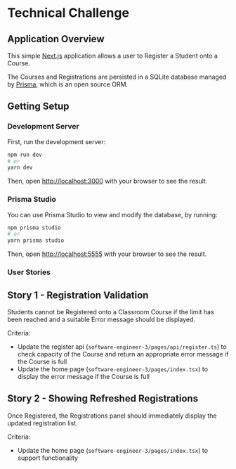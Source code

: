 # Technical Challenge

## Application Overview

This simple [Next.js](https://nextjs.org/) application allows a user to Register a Student onto a Course.

The Courses and Registrations are persisted in a SQLite database managed by [Prisma](https://www.prisma.io/), which is an open source ORM.

## Getting Setup

### Development Server

First, run the development server:

```bash
npm run dev
# or
yarn dev
```

Then, open [http://localhost:3000](http://localhost:3000) with your browser to see the result.

### Prisma Studio

You can use Prisma Studio to view and modify the database, by running:

```bash
npm prisma studio
# or
yarn prisma studio
```

Then, open [http://localhost:5555](http://localhost:5555) with your browser to see the result.

### User Stories

## Story 1 - Registration Validation

Students cannot be Registered onto a Classroom Course if the limit has been reached and a suitable Error message should be displayed.

Criteria:

- Update the register api (`software-engineer-3/pages/api/register.ts`) to check capacity of the Course and return an appropriate error message if the Course is full
- Update the home page (`software-engineer-3/pages/index.tsx`) to display the error message if the Course is full

## Story 2 - Showing Refreshed Registrations

Once Registered, the Registrations panel should immediately display the updated registration list.

Criteria:

- Update the home page (`software-engineer-3/pages/index.tsx`) to support functionality
